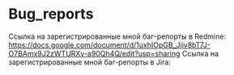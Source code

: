 # Bug_reports
Ссылка на зарегистрированные мной баг-репорты в Redmine: https://docs.google.com/document/d/1uxhIOpGB_Jjiv8bT7J-O7BAmx9J2zWTURXv-a90Qh4Q/edit?usp=sharing
        Ссылка на зарегистрированные мной баг-репорты в Jira:  
